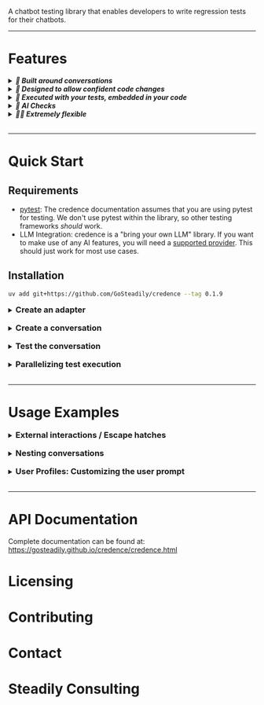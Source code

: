 A chatbot testing library that enables developers to write regression tests for their chatbots.

---

# Features

<details>
<summary><h5 style="display: inline;">💬 Built around conversations</h5></summary>

Users rarely disclose information in one long, perfectly-worded message. Important facts are often shared gradually over the course of a conversation.

We built credence around conversations to ensure that we could test a chatbot's ability to:

1. utilize conversational context
2. handle topic switching
3. choose the correct agent to handle a message

</details>

<details>
<summary><h5 style="display: inline;">🔄 Designed to allow confident code changes</h5></summary>

One of the hardest parts of chatbot development is fixing strange edge cases without introducing new ones.

With credence, we can represent challenging conversations and the desired chatbot behaviour in code.
This allows us to make modifications without worrying that we have reintroduced bugs or completely broken working code.

</details>

<details>
<summary><h5 style="display: inline;">🪹 Executed with your tests, embedded in your code</h5></summary>

credence runs as part of your test suite using your existing LLM provider.
No new integrations, no external services, just one more set of tests that run locally or in CI.

Because credence is just some more code in your test suite, it has access to all your business logic.
Need to test how you chatbot behaves after a user makes a payment, directly call your functions to create the user and simulate the payment.

</details>

<details>
<summary><h5 style="display: inline;">👀 AI Checks</h5></summary>

Enforce high-level behaviour with AI checks.
When using LLMs, you never know exactly what your chatbot will spit out.
AI checks allow you to enforce high-level expectations on responses.

Want to test your customer support chatbot's response to angry users?
You can check that the chatbot "apologizes for the inconvenience with a diplomatic tone".

</details>

<details>

<summary><h5 style="display: inline;">🤸‍♀️ Extremely flexible</h5></summary>

Our metadata system allows you to collect information from anywhere in your chatbot and make assertions in your tests.

This is extremely useful when testing branching code.
Want to test that the correct agent is handling a specific message:

```python
# Inside your chatbot's agent routing code
agent = choose_agent(...)
credence.collect_metadata({"router.agent": agent})

# Inside your conversation, you can assert that
Metadata("router.agent").equals(Agent.XYZ)
```

</details>

<br>

---

# Quick Start

## Requirements

- [pytest](https://docs.pytest.org/en/stable/): The credence documentation assumes that you are using pytest for testing. We don't use pytest within the library, so other testing frameworks _should_ work.
- LLM Integration: credence is a "bring your own LLM" library. If you want to make use of any AI features, you will need a [supported provider](https://python.useinstructor.com/integrations/). This should just work for most use cases.

## Installation

```bash
uv add git+https://github.com/GoSteadily/credence --tag 0.1.9
```

<details>
<summary><h3 style="display: inline;">Create an adapter</h3></summary>

```python
# Inside your tests folder eg in chatbot_test.py
import instructor
import openai
import pytest

# Let's assume you have a chatbot module that 
# exposes a process_message function
from my_app import chatbot

from credence.adapter import Adapter
from credence.conversation import Conversation
from credence.interaction.chatbot import Chatbot
from credence.interaction.chatbot.check.response import Response
from credence.interaction.external import External
from credence.interaction.user import User


class MyChatbotAdapter(Adapter):
    def create_client(self):
        # Look at instructor's documentation for more
        # integrations - https://python.useinstructor.com/integrations/

        client = openai.OpenAI(api_key=os.environ["OPENAI_API_KEY"])
        return instructor.from_openai(client, mode=instructor.Mode.TOOLS)

    def model_name(self):
        return os.environ.get("MODEL_NAME", "gpt-4.1-mini")

    def handle_message(self, message: str) -> str | None:
        # If your chatbot dispatches responses instead of returning 
        # a string, look at `Adapter.handle_message`'s documentation
        return chatbot.process_message(message)
```

> [!NOTE]
> credence works best when used for integration tests.
> 
> If you have an endpoint function that receives messages from a provider, then your `handle_message` function should mirror that function.
> For example, if this is how you handle messages from a provider like twilio:
> ```python
> @app.post("/webhook/twilio/sms")
> def handle_twilio_sms():
>     incoming_message: ParsedMessage = parse_webhook_message(request=request)
>     return chatbot.handle_webhook_message(incoming_message)
> ```
>
> then your handle_message function should be fairly similar:
> ```python
> class MyChatbotAdapter(Adapter):
>   ...
>   
>   def handle_message(self, message: str) -> str | None:
>       incoming_message = ParsedMessage(
>         body=message, 
>         phone_number=self.context["phone_number"], 
>       )
>       return chatbot.handle_webhook_message(incoming_message)
> ```

</details>

<br>

<details>
<summary><h3 style="display: inline;">Create a conversation</h3></summary>

```python
# Inside your test file
class MyChatbotAdapter(Adapter):
    ...

def conversations():
    return [
        Conversation(
            title: "adapter works",
            interactions: [
                User.message("Hi"),
                # Let's only assert that the chatbot responds for now
                Chatbot.responds([]),
            ]
        )
    ]
```
</details>

<br>

<details>
<summary><h3 style="display: inline;">Test the conversation</h3></summary>

```python
# Inside your test file

class MyChatbotAdapter(Adapter):
    ...

def conversations():
    ...

# Run each conversation as a separate test
@pytest.mark.parametrize("conversation", conversations())
def test_chatbot(conversation):
    result = MyChatbotAdapter().test(conversation)

    # To see logs, run `pytest -s`
    result.to_stdout()
    assert result.errors == [], f"Found {len(result.errors)} error(s) when evaluating the test"
```
</details>

<br>

<details>
<summary><h3 style="display: inline;">Parallelizing test execution</h3></summary>

If your chatbot uses an LLM or you are using `User.generated` or `Response.ai_check`, each test may take a few seconds. To speed up your tests, consider using [pytest-xdist](https://pytest-xdist.readthedocs.io/en/stable/) to parallelize test execution.

To run parallel test use `pytest -n auto -s` from your terminal.

</details>

<br>

---

# Usage Examples


<details>
<summary><h3 style="display: inline;">External interactions / Escape hatches</h3></summary>

A conversation might depend on some external interactions.
For example, a user may need to be registered before they can interact with the chatbot. You can use `External` interactions to run arbitrary code at any point in a conversation:


```python
from credence.adapter import Adapter

class MyChatbotAdapter(Adapter):
    def handle_message(self, message: str) -> str | None:
        user: User = my_app.fetch_user(self.context["phone_number"])
        return my_app.chatbot.process_message(user, message)

    # Define a custom function in your adapter
    def register_and_upgrade(self, name: str, phone_number: str):
        self.context["user"] = name
        user: User = my_app.register_user(name, phone_number)
        my_app.upgrade_user(user)

# Somewhere else ...
conversation = Conversation(
        title: "Paid users have access to premium flow",
        interactions: [
            # Use the register_and_upgrade function in a conversation
            External("register_and_upgrade", {
                "user": "John",
                "phone_number": "+12345678901",
            }),
            User.message("Hi"),
            ...
        ],
    )
```

</details>

<br>

<details>
<summary><h3 style="display: inline;">Nesting conversations</h3></summary>

In some cases, your chatbot has an often repeated interaction. For example, the user must always agree to terms of service
before using the chatbot. To avoid repeating this flow several times,
we create a conversation for this flow and reuse it in other conversations.

```python
agree_to_tos_conversation = Conversation(
    title="new user must agree to TOS",
    interactions=[
        User.message("Hi"),
        Chatbot.responds([Response.equals("Hi. Do you agree to our terms of service?")]),
        Chatbot.responds([Response.equals("Yes")]),
        Chatbot.responds([Response.equals("Welcome aboard")]),
    ],
)

london_weather_conversation = Conversation(
    title="chatbot can answer weather related questions",
    interactions=[
        # Reuse the agree_to_tos_conversation
        Conversation.nested(agree_to_tos_conversation),
        User.message("What is the weather in London?"),
        Chatbot.responds([Response.equals("It is drizzling.")]),
    ],
)

ambiguous_location_conversation = Conversation(
    title="chatbot asks for extra information when asked ambiguous weather related questions",
    interactions=[
        # Reuse the agree_to_tos_conversation
        Conversation.nested(agree_to_tos_conversation),
        User.message("What is the weather?"),
        Chatbot.responds([Response.equals("Which city are you interested in?")]),
    ],
)
```
</details>

<br>

<details>
<summary><h3 style="display: inline;">User Profiles: Customizing the user prompt</h3></summary>

We provide a fairly simple prompt for user message generation. For more elaborate use cases, such as when supporting different user profiles, you can override the prompt using `credence.adapter.Adapter.user_simulator_system_prompt`.

For example, if you were testing your chatbot's ability to escalate angry users 
to a human customer service agent, you might want to support an "angry user" profile.

```python
class MyChatbotAdapter(Adapter):
    ...

    def user_simulator_system_prompt(self):
        match self.context.get("profile"):
            case "angry":
                return (
                    "You are angry customer who is frustrated about a recent product purchase. "
                    "Make sure to repeatedly express your irritation with the customer service."
                )
            case _:
                # Use the default prompt
                return None

```
</details>

<br>

---

# API Documentation

Complete documentation can be found at: https://gosteadily.github.io/credence/credence.html


# Licensing

# Contributing

# Contact

# Steadily Consulting
